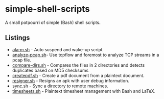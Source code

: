 # simple-shell-scripts
A small potpourri of simple (Bash) shell scripts.

## Listings
+ [alarm.sh](http://bamos.github.io/2013/03/09/rtcwake/) -
  Auto suspend and wake-up script
+ [analyze-pcap.sh](http://127.0.0.1:4000/2013/07/31/pcap-analysis/)-
  Use tcpflow and foremost to analyze TCP streams in a pcap file.
+ [compare-dirs.sh](http://bamos.github.io/2013/03/11/compare-directories-bash/) -
  Compares the files in 2 directories and detects duplicates based on MD5 checksums.
+ [createpdf.sh](http://bamos.github.io/2013/04/16/pdf-from-plaintext/) -
  Create a pdf document from a plaintext document.
+ [resigner.sh](http://bamos.github.io/2013/03/10/resigning-apk/) -
  Resigns an apk with user debug information.
+ [sync.sh](http://bamos.github.io/2013/07/17/sync-to-servers-bash/) -
  Sync a directory *to* remote machines.
+ [timesheets.sh](http://bamos.github.io/2013/02/10/timesheets-with-bash-and-latex/) -
  Plaintext timesheet management with Bash and LaTeX.
